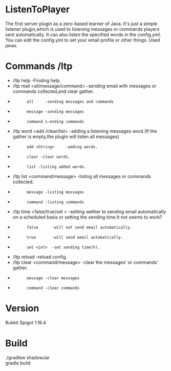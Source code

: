 # ListenToPlayer
The first server plugin as a zero-based learner of Java.
It's just a simple listener plugin,which is used to listening  messages or commands players sent automatically.
It can also listen the specified words in the config.yml.
You can edit the config.yml to set your email profile or other things.
Used javax.

# Commands /ltp
 - /ltp help  -Finding help.
 - /ltp mail <all/message/command>  -sending email with messages or commands collected,and clear gather.
 -           all     -sending messages and commands
 -           message -sending messages
 -           command s-ending commands
 - /ltp word <add <String> /clear/list> -adding a listening messages word.(If the gather is empty,the plugin will listen all messages)
 -           add <String>     -adding words.
 -           clear -clear words.
 -           list -listing added words.
 - /ltp list  <command/message> -listing all messages or commands collected.
 -           message -listing messages
 -           command -listing commands
 - /ltp time  <false/true/set <int> > -setting wether to sending email automatically on a scheduled basis or setting the sending time.It not seems to work?
 -           false      -will not send email automatically.
 -           true       -will send email automatically.
 -           set <int>  -set sending time(h).
 - /ltp reload -reload config.
 - /ltp clear  <command/message> -clear the messages' or commands' gather.
 -           message -clear messages
 -           command -clear commands

# Version
Bukkit Spigot 1.19.4

# Build
./gradlew shadowJar  
gradle build
